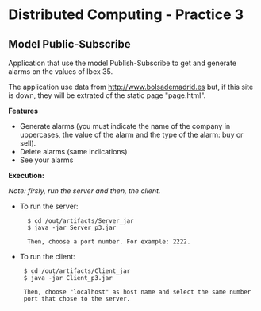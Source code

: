 # Distributed Computing - Practice 3
 
 ## Model Public-Subscribe
 
 Application that use the model Publish-Subscribe to get and generate alarms on the values of Ibex 35.

 The application use data from  http://www.bolsademadrid.es but, if this site is down, they will be extrated of the static page "page.html".

 **Features**
- Generate alarms (you must indicate the name of the company in uppercases, the value of the alarm and the type of the alarm: buy or sell).
- Delete alarms (same indications)
- See your alarms 
 
 **Execution:**
 
 *Note: firsly, run the server and then, the client.* 
 
 
 - To run the server:
     
         $ cd /out/artifacts/Server_jar
         $ java -jar Server_p3.jar
         
         Then, choose a port number. For example: 2222.

 - To run the client:
    
        $ cd /out/artifacts/Client_jar
        $ java -jar Client_p3.jar
        
        Then, choose "localhost" as host name and select the same number
        port that chose to the server.
